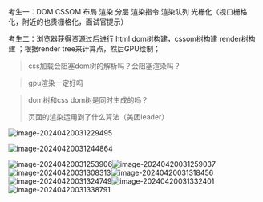 考生一：DOM CSSOM 布局 渲染 分层 渲染指令 渲染队列 光栅化（视口栅格化，附近的也贵栅格化，面试官提示）

考生二：浏览器获得资源过后进行 html dom树构建，cssom树构建 render树构建 ；根据render tree来计算点，然后GPU绘制；

>  css加载会阻塞dom树的解析吗？会阻塞渲染吗？

>  gpu渲染一定好吗

> dom树和css dom树是同时生成的吗？
>
> 页面的渲染运用到了什么算法（美团leader）

![image-20240420031229495](D:/%E6%96%87%E4%BB%B6/typora%E5%9B%BE%E7%89%87/image-20240420031229495.png)

![image-20240420031244864](D:/%E6%96%87%E4%BB%B6/typora%E5%9B%BE%E7%89%87/image-20240420031244864.png)

![image-20240420031253906](D:/%E6%96%87%E4%BB%B6/typora%E5%9B%BE%E7%89%87/image-20240420031253906.png)![image-20240420031259037](D:/%E6%96%87%E4%BB%B6/typora%E5%9B%BE%E7%89%87/image-20240420031259037.png)![image-20240420031308313](D:/%E6%96%87%E4%BB%B6/typora%E5%9B%BE%E7%89%87/image-20240420031308313.png)![image-20240420031318456](D:/%E6%96%87%E4%BB%B6/typora%E5%9B%BE%E7%89%87/image-20240420031318456.png)![image-20240420031324749](D:/%E6%96%87%E4%BB%B6/typora%E5%9B%BE%E7%89%87/image-20240420031324749.png)![image-20240420031332401](D:/%E6%96%87%E4%BB%B6/typora%E5%9B%BE%E7%89%87/image-20240420031332401.png)![image-20240420031338791](D:/%E6%96%87%E4%BB%B6/typora%E5%9B%BE%E7%89%87/image-20240420031338791.png)